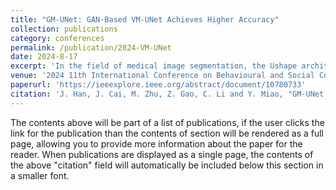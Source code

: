 ```yaml
---
title: "GM-UNet: GAN-Based VM-UNet Achieves Higher Accuracy"
collection: publications
category: conferences
permalink: /publication/2024-VM-UNet
date: 2024-8-17
excerpt: 'In the field of medical image segmentation, the Ushape architecture model has been widely explored. Recently, a novel architecture called Mamba, based on the State Space Models (SSMs), has emerged. Subsequently, a Visual State Space (VSS) block based on visual Mamba has also become a new core module of Ushape architecture models represented by VM-UNet. Although VSS block possesses linear computational complexity, it constructs only four directional linear sequences when processing images, thus inherently lacking the capability to capture local features of the target image effectively. To enhance the capability of VM-UNet in capturing image details, this paper introduces a GM-UNet model, which integrates VM-UNet into the framework of Generative Adversarial Networks (GANs): using VM-UNet as the generator network for image segmentation and employing the encoder of U-Net as the discriminator network. By incorporating the image features extracted by the discriminator and introducing weighted adversarial loss into the network training, the network is trained until the discriminator struggles to distinguish the source of segmented images, thereby obtaining an image segmentation network with superior capability in capturing image details. Experimental results on segmenting liver CT images demonstrate that the GM-UNet model outperforms VM-UNet in various performance metrics and exhibits strong competitiveness compared to other classic segmentation models based on Ushape architecture.'
venue: '2024 11th International Conference on Behavioural and Social Computing (BESC)'
paperurl: 'https://ieeexplore.ieee.org/abstract/document/10780733'
citation: 'J. Han, J. Cai, M. Zhu, Z. Gao, C. Li and Y. Miao, "GM-UNet: GAN-Based VM-UNet Achieves Higher Accuracy," 2024 11th International Conference on Behavioural and Social Computing (BESC), Harbin, China, 2024, pp. 1-6, doi: 10.1109/BESC64747.2024.10780733.'
---
```


The contents above will be part of a list of publications, if the user clicks the link for the publication than the contents of section will be rendered as a full page, allowing you to provide more information about the paper for the reader. When publications are displayed as a single page, the contents of the above "citation" field will automatically be included below this section in a smaller font.
